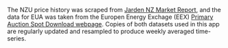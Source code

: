 The NZU price history was scraped from [Jarden NZ Market Report](https://www.carbonnews.co.nz/tag.asp?tag=Jarden+NZ+Market+Report), and the data for EUA was taken from the Europen Energy Exchage (EEX) [Primary Auction Spot Download webpage](https://www.eex.com/en/market-data/environmental-markets/eua-primary-auction-spot-download). Copies of both datasets used in this app are regularly updated and resampled to produce weekly averaged time-series. 

